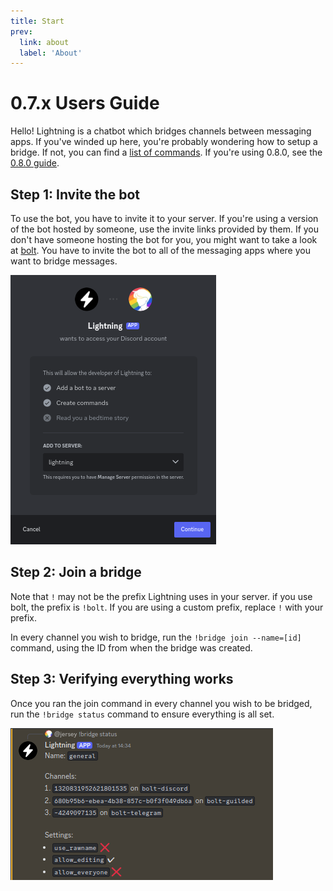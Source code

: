 ```yaml
---
title: Start
prev:
  link: about
  label: 'About'
---
```


# 0.7.x Users Guide

Hello! Lightning is a chatbot which bridges channels between messaging apps. If
you've winded up here, you're probably wondering how to setup a bridge. If not,
you can find a [list of commands](./seven/commands). If you're using 0.8.0, see
the [0.8.0 guide](./users).

## Step 1: Invite the bot

To use the bot, you have to invite it to your server. If you're using a version
of the bot hosted by someone, use the invite links provided by them. If you
don't have someone hosting the bot for you, you might want to take a look at
[bolt](/bolt). You have to invite the bot to all of the messaging apps where you
want to bridge messages.

![invite image](../users/guide/invite.png)

## Step 2: Join a bridge

Note that `!` may not be the prefix Lightning uses in your server. if you use
bolt, the prefix is `!bolt`. If you are using a custom prefix, replace `!` with
your prefix.

In every channel you wish to bridge, run the `!bridge join --name=[id]` command,
using the ID from when the bridge was created.

## Step 3: Verifying everything works

Once you ran the join command in every channel you wish to be bridged, run the
`!bridge status` command to ensure everything is all set.

![bridge status image](../users/commands/status.png)
